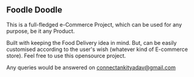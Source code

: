 ## Foodle Doodle ##

This is a full-fledged e-Commerce Project, which can be used for any purpose, be it any Product.

Built with keeping the Food Delivery idea in mind.
But, can be easily customised according to the user's wish (whatever kind of E-commerce store). 
Feel free to use this opensource project.

Any queries would be answered on connectankityadav@gmail.com
